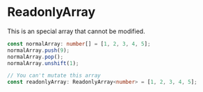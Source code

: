 # ReadonlyArray

This is an special array that cannot be modified.

```ts
const normalArray: number[] = [1, 2, 3, 4, 5];
normalArray.push(9);
normalArray.pop();
normalArray.unshift(1);

// You can't mutate this array
const readonlyArray: ReadonlyArray<number> = [1, 2, 3, 4, 5];
```
